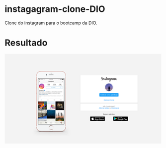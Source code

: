 # instagagram-clone-DIO
Clone do instagram para o bootcamp da DIO.

# Resultado
![interface Instagram](https://github.com/guidolingip1/instagram-clone-DIO/blob/main/interface.png)
